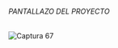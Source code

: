 ###### PANTALLAZO DEL PROYECTO
![Captura 67](https://github.com/user-attachments/assets/75a78505-02be-47c4-9ca1-256e7f039037)
